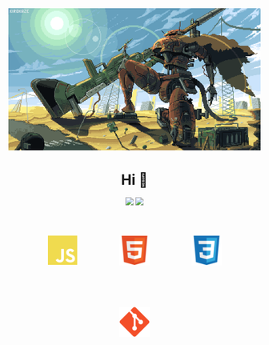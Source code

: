 <img  src="pixelgif.webp" >
<div style="text-align:center;">
<h1>Hi 👋</h1>
<img height="150em" src="https://github-readme-stats.vercel.app/api?username=JHenrique-m&show_icons=true&theme=onedark&include_all_commits=true&count_private=true">
<img height="150em" src="https://github-readme-stats.vercel.app/api/top-langs/?username=JHenrique-m&layout=compact&langs_count=7&theme=onedark"><br><br>
<img  height="60" style="padding:40px"src="https://raw.githubusercontent.com/devicons/devicon/master/icons/javascript/javascript-plain.svg">
<img  height="60" style="padding:40px"src="https://raw.githubusercontent.com/devicons/devicon/master/icons/html5/html5-original.svg">
<img  height="60" style="padding:40px" src="https://raw.githubusercontent.com/devicons/devicon/master/icons/css3/css3-original.svg">
<img  height="60" style="padding:40px" src="https://raw.githubusercontent.com/devicons/devicon/master/icons/git/git-original.svg">
  


